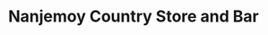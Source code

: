 ---
title: "Nanjemoy Country Store and Bar"
url: /nanjemoy/nanjemoy-country-store-and-bar/
shop: general
---